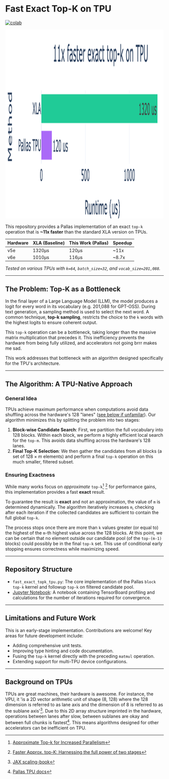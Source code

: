# Fast Exact Top-K on TPU

[![colab](https://colab.research.google.com/assets/colab-badge.svg)](https://colab.research.google.com/github/oliverdutton/fast_exact_topk_tpu/blob/main/fast_exact_topk_tpu.ipynb)

<img src="https://github.com/oliverdutton/fast_exact_topk_tpu/blob/main/fast_exact_topk_tpu.png" width="840" height="600">

This repository provides a Pallas implementation of an exact `top-k` operation that is **~11x faster** than the standard XLA version on TPUs.

| Hardware       | XLA (Baseline) | This Work (Pallas) | Speedup |
| :------------- | :------------- | :----------------- | :------ |
| v5e            | 1320µs         | 120µs              | ~11x    |
| v6e            | 1010µs         | 116µs              | ~8.7x   |


*Tested on various TPUs with `k=64`, `batch_size=32`, and `vocab_size=201,088`.*

---

## The Problem: Top-K as a Bottleneck

In the final layer of a Large Language Model (LLM), the model produces a logit for every word in its vocabulary (e.g. 201,088 for GPT-OSS). During text generation, a sampling method is used to select the next word. A common technique, **top-k sampling**, restricts the choice to the `k` words with the highest logits to ensure coherent output.

This `top-k` operation can be a bottleneck, taking longer than the massive matrix multiplication that precedes it. This inefficiency prevents the hardware from being fully utilized, and accelerators not going brrr makes me sad.

This work addresses that bottleneck with an algorithm designed specifically for the TPU's architecture.

---

## The Algorithm: A TPU-Native Approach

### General Idea

TPUs achieve maximum performance when computations avoid data shuffling across the hardware's 128 "lanes" ([see below if unfamilar](#background-on-tpus)). Our algorithm minimizes this by splitting the problem into two stages:

1.  **Block-wise Candidate Search**: First, we partition the full vocabulary into 128 blocks. Within each block, we perform a highly efficient local search for the `top-m`. This avoids  data shuffling across the hardware's 128 lanes.
2.  **Final Top-K Selection**: We then gather the candidates from all blocks (a set of $128 \times m$ elements) and perform a final `top-k` operation on this much smaller, filtered subset.


### Ensuring Exactness

While many works focus on *approximate* `top-k`[^6] [^7] for performance gains, this implementation provides a fast **exact** result.

[^6]: [Approximate Top-k for Increased Parallelism](https://arxiv.org/pdf/2412.04358) 
[^7]: [Faster Approx. top-K: Harnessing the full power of two stages](https://arxiv.org/pdf/2506.04165)

To guarantee the result is **exact** and not an approximation, the value of `m` is determined dynamically. The algorithm iteratively increases `m`, checking after each iteration if the collected candidates are sufficient to contain the full global `top-k`.

The process stops once there are more than `k` values greater (or equal to) the highest of the `m`-th highest value across the 128 blocks. At this point, we can be certain that no element outside our candidate pool (of the `top-(m-1)` blocks) could possibly be in the final `top-k` set. This use of conditional early stopping ensures correctness while maximizing speed.

---

## Repository Structure

* `fast_exact_topk_tpu.py`: The core implementation of the Pallas `block top-k` kernel and followup `top-k` on filtered candidate pool.
* [Jupyter Notebook](https://colab.research.google.com/github/oliverdutton/fast_exact_topk_tpu/blob/main/fast_exact_topk_tpu.ipynb): A notebook containing TensorBoard profiling and calculations for the number of iterations required for convergence.

---

## Limitations and Future Work

This is an early-stage implementation. Contributions are welcome! Key areas for future development include:
* Adding comprehensive unit tests.
* Improving type hinting and code documentation.
* Fusing the `top-k` kernel directly with the preceding `matmul` operation.
* Extending support for multi-TPU device configurations.

---
## Background on TPUs
TPUs are great machines, their hardware is awesome. For instance, the VPU, it 'is a 2D vector arithmetic unit of shape (8, 128) where the 128 dimension is referred to as lane axis and the dimension of 8 is referred to as the sublane axis'[^3]. Due to this 2D array structure imprinted in the hardware, operations between lanes after slow, between sublanes are okay and between full chunks is fastest[^4]. This means algorithms designed for other accelerators can be inefficient on TPU.

[^3]: [JAX scaling-book](https://jax-ml.github.io/scaling-book/tpus/)
[^4]: [Pallas TPU docs](https://docs.jax.dev/en/latest/pallas/tpu/details.html)